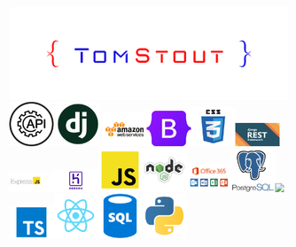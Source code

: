 <img src="/images/TSP logo.png">


<div>
<img width="80" src="/images/api.png">  <img width="80" src="/images/django_fppxu2V.png" > <img width="80" src="/images/aws.png"><img width="80" src="/images/Bootstrap.png" ><img width="80" src="/images/css_Pn32x1k.png" ><img width="80" src="/images/Django_Rest_Framework.png" ><img width="80" src="/images/express.png" ><img width="80" src="/images/heroku.png" ><img width="80" src="/images/javascript_qwukuTw.png" ><img width="80" src="/images/nodejs_5Oktn6L.png" ><img width="80" src="/images/office-365.png" ><img width="80" src="/images/postgres.png" ><img width="80" src="/images/html_e2l7B2L.png" ><img width="80" src="/images/typescript_dziY0C5.png" ><img width="80" src="/images/react_uHJL5wt.png" ><img width="80" src="/images/sql_5IuCBOI.png" ><img width="80" src="/images/python.png" >
 </div>